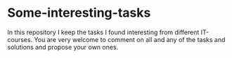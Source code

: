 # Some-interesting-tasks
In this repository I keep the tasks I found interesting from different IT-courses.
You are very welcome to comment on all and any of the tasks and solutions and propose your own ones.   
